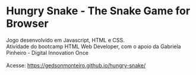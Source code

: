 # Hungry Snake - The Snake Game for Browser

Jogo desenvolvido em Javascript, HTML e CSS.<br>
Atividade do bootcamp HTML Web Developer, com o apoio da Gabriela Pinheiro - Digital Innovation Once<br><br>
Acesse: https://gedsonmonteiro.github.io/hungry-snake/